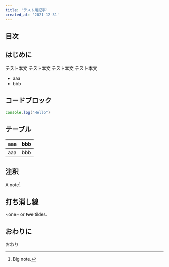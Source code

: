 ```yaml
---
title: 'テスト用記事'
created_at: '2021-12-31'
---
```


## 目次

## はじめに

テスト本文
テスト本文
テスト本文
テスト本文

- aaa
- bbb

## コードブロック

```javascript
console.log("Hello")
```

## テーブル

| aaa | bbb |
| --- | --- |
| aaa | bbb |

## 注釈

A note[^1]

[^1]: Big note.

## 打ち消し線

~one~ or ~~two~~ tildes.

## おわりに

おわり